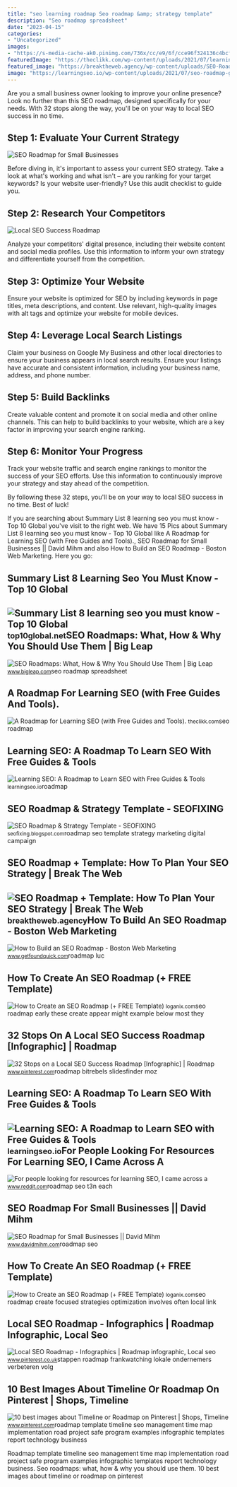 ```yaml
---
title: "seo learning roadmap Seo roadmap &amp; strategy template"
description: "Seo roadmap spreadsheet"
date: "2023-04-15"
categories:
- "Uncategorized"
images:
- "https://s-media-cache-ak0.pinimg.com/736x/cc/e9/6f/cce96f324136c4bcfc712b20393b9849.jpg"
featuredImage: "https://theclikk.com/wp-content/uploads/2021/07/learning-seo.png"
featured_image: "https://breaktheweb.agency/wp-content/uploads/SEO-Roadmap-Template-How-To-Plan-Your-SEO-Strategy.png"
image: "https://learningseo.io/wp-content/uploads/2021/07/seo-roadmap-guide-free-resources-tools-scaled.jpg"
---
```


Are you a small business owner looking to improve your online presence? Look no further than this SEO roadmap, designed specifically for your needs. With 32 stops along the way, you'll be on your way to local SEO success in no time.

Step 1: Evaluate Your Current Strategy
--------------------------------------

![SEO Roadmap for Small Businesses](https:\/\/www.davidmihm.com\/wp-content\/uploads\/2020\/09\/seo-roadmap-1024x561.png)

Before diving in, it's important to assess your current SEO strategy. Take a look at what's working and what isn't – are you ranking for your target keywords? Is your website user-friendly? Use this audit checklist to guide you.

Step 2: Research Your Competitors
---------------------------------

![Local SEO Success Roadmap](https:\/\/i.pinimg.com\/originals\/4c\/ad\/ae\/4cadae05bab69ef1e57f99a3c0d1dda0.jpg)

Analyze your competitors' digital presence, including their website content and social media profiles. Use this information to inform your own strategy and differentiate yourself from the competition.

Step 3: Optimize Your Website
-----------------------------

Ensure your website is optimized for SEO by including keywords in page titles, meta descriptions, and content. Use relevant, high-quality images with alt tags and optimize your website for mobile devices.

Step 4: Leverage Local Search Listings
--------------------------------------

Claim your business on Google My Business and other local directories to ensure your business appears in local search results. Ensure your listings have accurate and consistent information, including your business name, address, and phone number.

Step 5: Build Backlinks
-----------------------

Create valuable content and promote it on social media and other online channels. This can help to build backlinks to your website, which are a key factor in improving your search engine ranking.

Step 6: Monitor Your Progress
-----------------------------

Track your website traffic and search engine rankings to monitor the success of your SEO efforts. Use this information to continuously improve your strategy and stay ahead of the competition.

By following these 32 steps, you'll be on your way to local SEO success in no time. Best of luck!

If you are searching about Summary List 8 learning seo you must know - Top 10 Global you've visit to the right web. We have 15 Pics about Summary List 8 learning seo you must know - Top 10 Global like A Roadmap for Learning SEO (with Free Guides and Tools)., SEO Roadmap for Small Businesses || David Mihm and also How to Build an SEO Roadmap - Boston Web Marketing. Here you go:

Summary List 8 Learning Seo You Must Know - Top 10 Global
---------------------------------------------------------

 ![Summary List 8 learning seo you must know - Top 10 Global](https://learningseo.io/wp-content/uploads/2021/10/learning-seo-sheet-cheat-300x209.jpg) <small>top10global.net</small>SEO Roadmaps: What, How &amp; Why You Should Use Them | Big Leap
----------------------------------------------------------------

 ![SEO Roadmaps: What, How & Why You Should Use Them | Big Leap](https://www.bigleap.com/wp-content/uploads/2020/04/SEO-Roadmap-Example.png) <small>www.bigleap.com</small>seo roadmap spreadsheet

A Roadmap For Learning SEO (with Free Guides And Tools).
--------------------------------------------------------

 ![A Roadmap for Learning SEO (with Free Guides and Tools).](https://theclikk.com/wp-content/uploads/2021/07/learning-seo.png) <small>theclikk.com</small>seo roadmap

Learning SEO: A Roadmap To Learn SEO With Free Guides &amp; Tools
-----------------------------------------------------------------

 ![Learning SEO: A Roadmap to Learn SEO with Free Guides & Tools](https://learningseo.io/wp-content/uploads/2021/05/learning-seo-guide-roadmap-free-tools-resources.jpg) <small>learningseo.io</small>roadmap

SEO Roadmap &amp; Strategy Template - SEOFIXING
-----------------------------------------------

 ![SEO Roadmap & Strategy Template - SEOFIXING](https://1.bp.blogspot.com/-5JITN4VIYEU/W1VtwTVKOMI/AAAAAAAAA_U/UdUXP_kGp5ACornJVxMHmJWPI9xfad-bgCLcBGAs/s1600/Screenshot_3kk.png) <small>seofixing.blogspot.com</small>roadmap seo template strategy marketing digital campaign

SEO Roadmap + Template: How To Plan Your SEO Strategy | Break The Web
---------------------------------------------------------------------

 ![SEO Roadmap + Template: How To Plan Your SEO Strategy | Break The Web](https://breaktheweb.agency/wp-content/uploads/SEO-Roadmap-Template-How-To-Plan-Your-SEO-Strategy.png) <small>breaktheweb.agency</small>How To Build An SEO Roadmap - Boston Web Marketing
--------------------------------------------------

 ![How to Build an SEO Roadmap - Boston Web Marketing](https://www.getfoundquick.com/wp-content/uploads/2021/04/seo-roadmap.jpg) <small>www.getfoundquick.com</small>roadmap luc

How To Create An SEO Roadmap (+ FREE Template)
----------------------------------------------

 ![How to Create an SEO Roadmap (+ FREE Template)](https://loganix.com/wp-content/uploads/2020/03/SEO-Roadmap-1.jpg) <small>loganix.com</small>seo roadmap early these create appear might example below most they

32 Stops On A Local SEO Success Roadmap \[Infographic\] | Roadmap
-----------------------------------------------------------------

 ![32 Stops on a Local SEO Success Roadmap [Infographic] | Roadmap](https://i.pinimg.com/originals/4c/ad/ae/4cadae05bab69ef1e57f99a3c0d1dda0.jpg) <small>www.pinterest.com</small>roadmap bitrebels slidesfinder moz

Learning SEO: A Roadmap To Learn SEO With Free Guides &amp; Tools
-----------------------------------------------------------------

 ![Learning SEO: A Roadmap to Learn SEO with Free Guides & Tools](https://learningseo.io/wp-content/uploads/2021/07/seo-roadmap-guide-free-resources-tools-scaled.jpg) <small>learningseo.io</small>For People Looking For Resources For Learning SEO, I Came Across A
------------------------------------------------------------------

 ![For people looking for resources for learning SEO, I came across a](https://learningseo.io/wp-content/uploads/2021/02/learning-seo-roadmap.png) <small>www.reddit.com</small>roadmap seo t3n each

SEO Roadmap For Small Businesses || David Mihm
----------------------------------------------

 ![SEO Roadmap for Small Businesses || David Mihm](https://www.davidmihm.com/wp-content/uploads/2020/09/seo-roadmap-1024x561.png) <small>www.davidmihm.com</small>roadmap seo

How To Create An SEO Roadmap (+ FREE Template)
----------------------------------------------

 ![How to Create an SEO Roadmap (+ FREE Template)](https://loganix.com/wp-content/uploads/2020/03/SEO-Roadmap-B.jpg) <small>loganix.com</small>seo roadmap create focused strategies optimization involves often local link

Local SEO Roadmap - Infographics | Roadmap Infographic, Local Seo
-----------------------------------------------------------------

 ![Local SEO Roadmap - Infographics | Roadmap infographic, Local seo](https://i.pinimg.com/originals/56/97/52/569752d8813b4b8039cec1fb8bb49973.jpg) <small>www.pinterest.co.uk</small>stappen roadmap frankwatching lokale ondernemers verbeteren volg

10 Best Images About Timeline Or Roadmap On Pinterest | Shops, Timeline
-----------------------------------------------------------------------

 ![10 best images about Timeline or Roadmap on Pinterest | Shops, Timeline](https://s-media-cache-ak0.pinimg.com/736x/cc/e9/6f/cce96f324136c4bcfc712b20393b9849.jpg) <small>www.pinterest.com</small>roadmap template timeline seo management time map implementation road project safe program examples infographic templates report technology business

Roadmap template timeline seo management time map implementation road project safe program examples infographic templates report technology business. Seo roadmaps: what, how &amp; why you should use them. 10 best images about timeline or roadmap on pinterest
